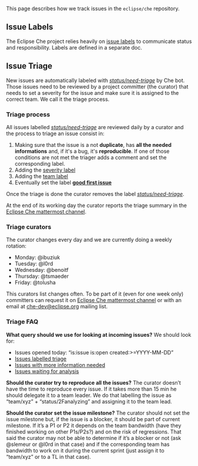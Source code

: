 This page describes how we track issues in the `eclipse/che` repository.

## Issue Labels
The Eclipse Che project relies heavily on [issue labels](https://github.com/eclipse/che/wiki/Labels) to communicate status and responsibility. Labels are defined in a separate doc.

## Issue Triage

New issues are automatically labeled with [*status/need-triage*](https://github.com/eclipse/che/labels/status%2Fneed-triage) by Che bot. Those issues need to be reviewed by a project committer (the curator) that needs to set a severity for the issue and make sure it is assigned to the correct team. We call it the triage process.

### Triage process

All issues labelled [*status/need-triage*](https://github.com/eclipse/che/labels/status%2Fneed-triage) are reviewed daily by a curator and the process to triage an issue consist in:

1. Making sure that the issue is a not **duplicate**, has **all the needed informations** and, if it's a bug, it's **reproducible**. If one of those conditions are not met the triager adds a comment and set the corresponding label.
2. Adding the [severity label](https://github.com/eclipse/che/labels?q=severity)
3. Adding the [team label](https://github.com/eclipse/che/labels?utf8=%E2%9C%93&q=team)
4. Eventually set the label **[good first issue](https://github.com/eclipse/che/labels/good%20first%20issue)**

Once the triage is done the curator removes the label [*status/need-triage*](https://github.com/eclipse/che/labels/status%2Fneed-triage).

At the end of its working day the curator reports the triage summary in the [Eclipse Che mattermost channel](https://mattermost.eclipse.org/eclipse/channels/eclipse-che). 

### Triage curators

The curator changes every day and we are currently doing a weekly rotation:

- Monday: @ibuziuk
- Tuesday: @l0rd
- Wednesday: @benoitf
- Thursday: @tsmaeder
- Friday: @tolusha

This curators list changes often. To be part of it (even for one week only) committers can request it on [Eclipse Che mattermost channel](https://mattermost.eclipse.org/eclipse/channels/eclipse-che) or with an email at che-dev@eclipse.org mailing list.

### Triage FAQ

**What query should we use for looking at incoming issues?**
We should look for:
* Issues opened today: “is:issue is:open created:>=YYYY-MM-DD”
* [Issues labelled triage](https://github.com/eclipse/che/issues?utf8=%E2%9C%93&q=is%3Aissue+is%3Aopen+label%3Astatus%2Fneed-triage) 
* [Issues with more information needed](https://github.com/eclipse/che/issues?q=is%3Aopen+is%3Aissue+label%3Astatus%2Finfo-needed)
* [Issues waiting for analysis](https://github.com/eclipse/che/issues?q=is%3Aopen+is%3Aissue+label%3Astatus%2Fanalyzing)

**Should the curator try to reproduce all the issues?**
The curator doesn’t have the time to reproduce every issue. If it takes more than 15 min he should delegate it to a team leader. We do that labelling the issue as “team/xyz” + “status/2Fanalyzing” and assigning it to the team lead.

**Should the curator set the issue milestone?**
The curator should not set the issue milestone but, if the issue is a blocker, it should be part of current milestone. If it’s a P1 or P2 it depends on the team bandwidth (have they finished working on other P1s/P2s?) and on the risk of regressions. That said the curator may not be able to determine if it’s a blocker or not (ask @slemeur or @l0rd in that case) and if the corresponding team has bandwidth to work on it during the current sprint (just assign it to “team/xyz” or to a TL in that case).
